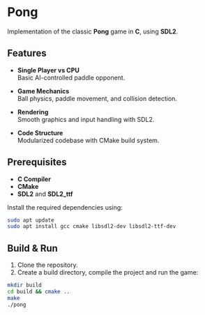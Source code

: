 # Pong 

Implementation of the classic **Pong** game in **C**, using **SDL2**.  

## Features

- **Single Player vs CPU**  
  Basic AI-controlled paddle opponent.  

- **Game Mechanics**  
  Ball physics, paddle movement, and collision detection.  

- **Rendering**  
  Smooth graphics and input handling with SDL2.  

- **Code Structure**  
  Modularized codebase with CMake build system.  

## Prerequisites

- **C Compiler**
- **CMake**  
- **SDL2** and **SDL2_ttf**  

Install the required dependencies using:

```bash
sudo apt update
sudo apt install gcc cmake libsdl2-dev libsdl2-ttf-dev
```

## Build & Run

1. Clone the repository.
2. Create a build directory, compile the project and run the game:

```bash
mkdir build
cd build && cmake ..
make
./pong
```